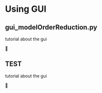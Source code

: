 # Using GUI

## gui_modelOrderReduction.py

tutorial about the gui

🚧 

## TEST 

tutorial about the gui

🚧 
